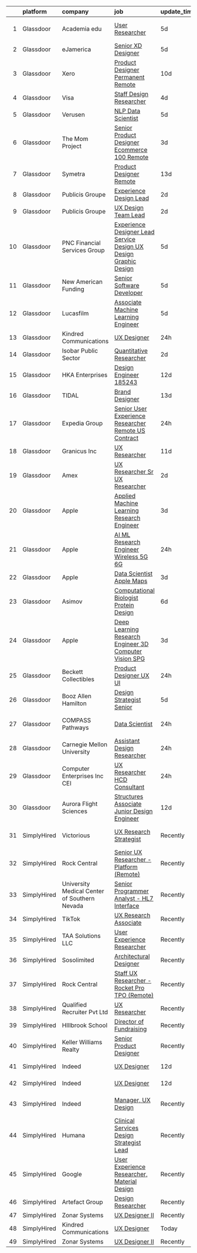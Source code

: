 

|    | platform    | company                                      | job                                                                                                                                                                                                                                                                                                                                                                                                                                                                                                                                                                                                                                                                                                                                                                                                                                                                                                                                                                                                                                                                                                                                                                                                                                                                                                                                                                                                                                                                                                                                                                                                                                                                                                                                                                                                                    | update_time   | location                  |
|---:|:------------|:---------------------------------------------|:-----------------------------------------------------------------------------------------------------------------------------------------------------------------------------------------------------------------------------------------------------------------------------------------------------------------------------------------------------------------------------------------------------------------------------------------------------------------------------------------------------------------------------------------------------------------------------------------------------------------------------------------------------------------------------------------------------------------------------------------------------------------------------------------------------------------------------------------------------------------------------------------------------------------------------------------------------------------------------------------------------------------------------------------------------------------------------------------------------------------------------------------------------------------------------------------------------------------------------------------------------------------------------------------------------------------------------------------------------------------------------------------------------------------------------------------------------------------------------------------------------------------------------------------------------------------------------------------------------------------------------------------------------------------------------------------------------------------------------------------------------------------------------------------------------------------------|:--------------|:--------------------------|
|  1 | Glassdoor   | Academia edu                                 | [User Researcher](https://www.glassdoor.com/partner/jobListing.htm?pos=121&ao=1136043&s=58&guid=000001813cf42e76b89bf422426e1261&src=GD_JOB_AD&t=SR&vt=w&cs=1_bb51a798&cb=1654585045011&jobListingId=1007910214555&jrtk=3-0-1g4uf8blfr0n3801-1g4uf8blspkgu800-2cfd38210a17fdc2-)                                                                                                                                                                                                                                                                                                                                                                                                                                                                                                                                                                                                                                                                                                                                                                                                                                                                                                                                                                                                                                                                                                                                                                                                                                                                                                                                                                                                                                                                                                                                       | 5d            | San Francisco, CA         |
|  2 | Glassdoor   | eJamerica                                    | [Senior XD Designer](https://www.glassdoor.com/partner/jobListing.htm?pos=126&ao=1136043&s=58&guid=000001813cf42e76b89bf422426e1261&src=GD_JOB_AD&t=SR&vt=w&ea=1&cs=1_b119d22e&cb=1654585045011&jobListingId=1007910259550&jrtk=3-0-1g4uf8blfr0n3801-1g4uf8blspkgu800-4de8757ff4c289de-)                                                                                                                                                                                                                                                                                                                                                                                                                                                                                                                                                                                                                                                                                                                                                                                                                                                                                                                                                                                                                                                                                                                                                                                                                                                                                                                                                                                                                                                                                                                               | 5d            | Remote                    |
|  3 | Glassdoor   | Xero                                         | [Product Designer   Permanent Remote](https://www.glassdoor.com/partner/jobListing.htm?pos=102&ao=1110586&s=58&guid=000001813cf42e76b89bf422426e1261&src=GD_JOB_AD&t=SR&vt=w&cs=1_f8246c3e&cb=1654585045008&jobListingId=1007898486047&cpc=BAEB662971763A76&jrtk=3-0-1g4uf8blfr0n3801-1g4uf8blspkgu800-f2f100f052777533--6NYlbfkN0COvs0giDBQSZxCgxtGlP9F2rqb7f8qKMvTQKRfo9Z2aBBfdNwhT-PCbca6Tg6UbeNWPOI8UpbUnCP0bRMoor8izCLFcPIohwnjXbM8R6zPXSmSXrDrJSKTfyGTndsF_jFwnqa3Swqi-kSvnrD7H-NEaOZ44T-NVfjfzab5GpcG1xbEPZQwt9F_69UQ6xmQOIAtCamxdLAnz7hyNqFxF3RuE66WFHF62yirHWC1v_nS5b8RkqtylpZhdf4pl-IpcdQ_u0NOcQLAfvc9MLQhbsqt-4VzGaySV0HHV5XmKq5kAq14PovGIvfr94fia4tpDhXQndmny1P_FAxWa8lNY9CovkXcrfXSyfwhIExPOHWDrG-wwnkWDmbHInn4HCu0FjIT9mVWcG_EJZK2tcois4AIy1YmjmJlneCo6Te3GrOvBDn2NYh6j8IvFCgXjGGzU2CNA8gE6IBgFbG1wknslwzpjk9kak_u9LIHPcNoSI76LZt7gtyCI2SCZz78mhQWCFpv6WIk8TT6o3iiMWwwPXmQ2BhDHtWY38zz1PNg0Pm1OfLiCFkNPak0sWZHcJtapzE%3D)                                                                                                                                                                                                                                                                                                                                                                                                                                                                                                                                                                                                                                                                                                                                                                                                                                                                                | 10d           | Remote                    |
|  4 | Glassdoor   | Visa                                         | [Staff Design Researcher](https://www.glassdoor.com/partner/jobListing.htm?pos=115&ao=1136043&s=58&guid=000001813cf42e76b89bf422426e1261&src=GD_JOB_AD&t=SR&vt=w&cs=1_c0c5bf5e&cb=1654585045010&jobListingId=1007914977157&jrtk=3-0-1g4uf8blfr0n3801-1g4uf8blspkgu800-6e5edac88f45572f-)                                                                                                                                                                                                                                                                                                                                                                                                                                                                                                                                                                                                                                                                                                                                                                                                                                                                                                                                                                                                                                                                                                                                                                                                                                                                                                                                                                                                                                                                                                                               | 4d            | Austin, TX                |
|  5 | Glassdoor   | Verusen                                      | [NLP Data Scientist](https://www.glassdoor.com/partner/jobListing.htm?pos=122&ao=1136043&s=58&guid=000001813cf42e76b89bf422426e1261&src=GD_JOB_AD&t=SR&vt=w&ea=1&cs=1_e179af40&cb=1654585045011&jobListingId=1007910446973&jrtk=3-0-1g4uf8blfr0n3801-1g4uf8blspkgu800-7779709653523b4e-)                                                                                                                                                                                                                                                                                                                                                                                                                                                                                                                                                                                                                                                                                                                                                                                                                                                                                                                                                                                                                                                                                                                                                                                                                                                                                                                                                                                                                                                                                                                               | 5d            | Atlanta, GA               |
|  6 | Glassdoor   | The Mom Project                              | [Senior Product Designer  Ecommerce  100  Remote ](https://www.glassdoor.com/partner/jobListing.htm?pos=103&ao=1110586&s=58&guid=000001813cf42e76b89bf422426e1261&src=GD_JOB_AD&t=SR&vt=w&cs=1_79e846fb&cb=1654585045008&jobListingId=1007916631797&cpc=5E31031E1AFF45A7&jrtk=3-0-1g4uf8blfr0n3801-1g4uf8blspkgu800-5dc217c156d2c160--6NYlbfkN0BDp_epf89aHDQhKpPegNJQ_ldQpEFZQsM9OcONMGxWx6pU56EKHF58QjVdAUvn2gUtaHUX3eLkJUiJQbi6OaBCyzUet3Z3d50_CjC2tXwtJcpx5M_a7xHbrE0_NT1JBo_I04700zYR1GArHt4e4I2AyoeFWxNoCyUlXVVhu8DkOuV_rtohP-yk92_W_H3hudSOPchlnYkMKxqdygD3QLf-AFCvRfAsHWSGo8cZacs-H4uDZsZvAe0qHH6XZ7092Jcg3WYjuw0kHs4hWKV22xeaV3N55ma2c5_-EGio-TKtO_8JznbpWYbbUfFNC1dc4VfdgKgh6o7BooSe9yHVSa-KRsVxuhqAbnAgixd9sOj9LoaLLihFhdJ2fw2FUGkLUZDQB4JYlSl7FO3uibkEaoRIzjjkzu9GV6gOfTL8KohhHQCkfyc3T68jCSQML4jXHk_KaSNR7cvuxXgmfMnUsDcR1Y9Tq3qDzUaI_K3q9JecM38_tsmmahr70GF5FC5TeWW4kJ96FWKLlf1IZw4ruCeiFM-u02Sr7kwWeSLvoHb8aTCbhkTjebi-1kQEYgYJ407-9ycrL5CBww%3D%3D)                                                                                                                                                                                                                                                                                                                                                                                                                                                                                                                                                                                                                                                                                                                                                                                                                                                     | 3d            | Remote                    |
|  7 | Glassdoor   | Symetra                                      | [Product Designer   Remote](https://www.glassdoor.com/partner/jobListing.htm?pos=110&ao=1110586&s=58&guid=000001813cf42e76b89bf422426e1261&src=GD_JOB_AD&t=SR&vt=w&cs=1_8c9e65e6&cb=1654585045010&jobListingId=1007890104304&cpc=334ABAF5D42DC775&jrtk=3-0-1g4uf8blfr0n3801-1g4uf8blspkgu800-f8a1560b546af90e--6NYlbfkN0DxLmO7NH_YTtLbOIMvJFqJGEF88__vqD2fZF7JxivJ0azNiCTgnfJhqK52DTe9kl2sy2Dlv6DaoUwtD1lcr_VUFi9zcdkx3Vgtf6Scv7oJRIAsORZZM_Q14PVCLqqJPo9ZaklYuJ7u3dTNUxyS30Tn3zR7Og7ssC3dylhHyexP2lj5Q29a2zKJCcQCyP5HcZrHNBJ4lmWIUPNHOyTy1BGt5L1X0IcBq6UdSV4DPfkTgoLd5qmRbeo8D6BfIHm1a3PxQO2C7vWhZMmWluhLO4z6LDNaQ4N9QJXmsaiU1z5MbZa-MTCCQrA7Qmxv_X-ImZbVLiR7b_7foNCtZeNkmAd12vg06TUJ02Rareb9bjU2CSQOv3z3TZwbVtkHLcmqTlaqaUbpCGSQBwhsbxP4S-PxoZBf7YSP_ZnP1egzEIsjjVf3TrYx1jdHwOcQEJXy3UoQiEKDO27jJ-T-B9LA0hgO8bVBVJ7jwg0eIazsvffcRRsZe-Vv22ANI7HebWyF6SA8cySIIkEzHWFebhR9foElyHip9PgXIWIKQ3mfV4dcAxzVJidOcxZZq86bUm2novE%3D)                                                                                                                                                                                                                                                                                                                                                                                                                                                                                                                                                                                                                                                                                                                                                                                                                                                                                          | 13d           | Bellevue, WA              |
|  8 | Glassdoor   | Publicis Groupe                              | [Experience Design Lead](https://www.glassdoor.com/partner/jobListing.htm?pos=104&ao=1110586&s=58&guid=000001813cf42e76b89bf422426e1261&src=GD_JOB_AD&t=SR&vt=w&cs=1_3287edc4&cb=1654585045008&jobListingId=1007918166230&cpc=E773D000C9BC26FA&jrtk=3-0-1g4uf8blfr0n3801-1g4uf8blspkgu800-c61814b7dde63797--6NYlbfkN0D_XFSRfOpY7hhzl86VUrgfgdzYRVdqdkK81Ka1OFk9uvbkATakQEdFxwf6MddDW2ZNPLLnGB6q_ghuIVuFUOvcRMzYTtGXWZFIWjivLTnjgSALxiAoG46Wyb8WKE9M7OpAuOoeT6iIcFKftSh_WneDOymbN93uR1tBlPCur7vApX7M3qxQ-1L4222foreXzALkmGjhzxwMG8Q98MetG0aN27lZF5GfYXAmF8rbgHZ404MftYEpx9FHrO3W-NVibWUKOUbd0QJe9Fyqfy0FdNCCMufeFDXcy6G_rHE4SsZgYHlTwtfcvqISNd5PGEsqTkxz93ilLZVqTft6MFsTifQge-j-79SJm4QwEKknnsGSW7LpN4WQ5eSTBl4QLJIeSGTT200YolKTp1blzvi3jr3ZGNRCp5HeRf9crW-O0DsGhoG_aez3fptvTdkvJ7Zzp5b8hjSI3ggOC5Je-z_pW3yCXuyqUF0Z7Z0xv0uZEwfVe78THrEoZInO3hrz9gIY2IIPRqzwpVaj-nsDmKVt8W-CIXvxqAafjVSk4saq67da7eRaVUj9QqbYLusu1necuOHo2XzaDpItF4RFyDn07ckcgxwWVgAeB0Vl5lJtEttG_IhDMWq0bzAr)                                                                                                                                                                                                                                                                                                                                                                                                                                                                                                                                                                                                                                                                                                                                                                                                                                           | 2d            | Washington, DC            |
|  9 | Glassdoor   | Publicis Groupe                              | [UX Design Team Lead](https://www.glassdoor.com/partner/jobListing.htm?pos=106&ao=1110586&s=58&guid=000001813cf42e76b89bf422426e1261&src=GD_JOB_AD&t=SR&vt=w&cs=1_01835d40&cb=1654585045008&jobListingId=1007918166296&cpc=4F748F1840550ABC&jrtk=3-0-1g4uf8blfr0n3801-1g4uf8blspkgu800-031150999315726c--6NYlbfkN0D_XFSRfOpY7hhzl86VUrgfgdzYRVdqdkK81Ka1OFk9uvbkATakQEdFxwf6MddDW2ZNPLLnGB6q_jwkH3XRGvdljKb4zDYPk4qfCCoMg-NF5uM8VkTpQYsADNhs_Z0sQZKQ3DriuBsACfhfaWrKvPa1uvcEBalFoHf7d2zM-Vq8PEBBwBWj94lK3hvi46kTxhtKOuGeIAfVyR4o3-gYPkS6mc6pjxAf4LSpiq_vzbBSX8gG05MVlT7Odldeoo4K7LWjBsFaXJEE2-Kxa1RtjD5H2dylpa_M7EmnkKeAqdv0i9mmfyOJ8jeTRgN-AHlAFNBG7IgY1K3gJ08rug063uASoeeafeWmZiYSNtCXVx4I9wL1IS8e-jUY7nBbZKBc7OTapm3qA3h99eWlnbKrll5uevn26bEg2BYO6HQCM1zrVQxAQUR82b9eNdAEUMqHvzouw45-ubWJ8e_pouqPlIdCjnOkwAkCD5nocTrg92JiYlKXG2wvnoFFf67g4CEIELCfsJhAE0UBDnqpFxWb8N1VZ45SY3AoyfYjYHRv0uviNFFziZvR8KHp-Oujx1iHPEx1Y7pIW7v8ig%3D%3D)                                                                                                                                                                                                                                                                                                                                                                                                                                                                                                                                                                                                                                                                                                                                                                                                                                                                                  | 2d            | Atlanta, GA               |
| 10 | Glassdoor   | PNC Financial Services Group                 | [Experience Designer Lead  Service Design  UX Design  Graphic Design ](https://www.glassdoor.com/partner/jobListing.htm?pos=108&ao=1110586&s=58&guid=000001813cf42e76b89bf422426e1261&src=GD_JOB_AD&t=SR&vt=w&cs=1_c3a0b5aa&cb=1654585045009&jobListingId=1007909811222&cpc=0FE1F5EA2BC84A01&jrtk=3-0-1g4uf8blfr0n3801-1g4uf8blspkgu800-f660ea2f247f7b44--6NYlbfkN0AMofH_6zXbiqn6xehDj89HQNfpf30LHk40Y3Yl5cZTpm-EXukPQNetNbgZyPcaSjlzxCjcqXpKjNzFi0IcXlGD241zTaxqoQYUoaBXR3HfkTEeYfcMe6mgGVv8b7Z7Z-e-b1tUQysCOVcpEj16Nz-3xJv0FT6HCsL90pBUWEmhNaxqdti5aetllCGIiHuy9clK8FWuz6jAVlqqNJtAcaKwnzRWcKUPxZtOgVRhpjpnGd_eMnfxBCld6xlNsWeQ3aBIcYg0IlbI3JzMuSuC2E23zh1CyD-yHYGXMKm_vEbuNiH7faPNq_TrnrFHdQoy5MyTbNUPLv9YS7IC7K90GCVNvxzXLpeOpqBl6pJi6AiGLCMsGHCnIixb7uF1qsnDrSG7CrPrxA0wmtDZJ48Q0tx_-EgajdkSmeXnz6Sx-0evFIYDhWBXiKoZtuhmr66PsAj9QRH-YFRfs12aMGbfqw8RtLeWuVkEJ1JZTF4SAUDgvO1ZM6FrSkunudEG-p__3lnKPPQaSRNHYoMeKFCh4eyR9zvhp54PvT9L-YV8p7A3BCTXto6l79eaiNmaMKMFh0sC8bK46TJHgM0yEwyz-Le92wEPbQO6ihcSCMRgTypqDX7fDPgK_MiifWoLUv4AHm4x6AFQDU15f7OIkGEkLQOiq5oQeKORzFI5KN8qaR3EWvqAC4QQ0k8dm9O5ln1hnYZT838sD0iQ2v67GWGHDMLkhW4bdCEkrnIaLFrQGCYuUobOSdQSoNZhrC7_6qiAJmDR8RVDfhH1SNhCz-30S0fuLDhPplxAaLKD2mIHxfwZqTAZScFZcj9emFdUJ3OnGdH91-7Dza7H9hWL13AugLr6qUqt0G7h4u5MQvjslOaVd93kBi1JSPV62lK01sAYT3xZwdRyaEDM-dUMAcv0nTwFxZPc7kmaBuBuzvUgxdnbKIsjE0rX76jds5l2s2Ewwxb84SeV3tKpn9Joowxsm-S0NTeBj5UNx_LPyU7KH8SI-2t97t27VjVnJyibe1AL4885Kj-LXIYTCX1thfWI-DYOEsoKAa4SORWJy7wE7zIoNxIECeRSCigYPnNzsOnJ3shX2Rb8hGz6s8MLPHCPBFKwG8TuIajUZKY5e24uzjyGyIt8HFRjjqsB6OKm-QZkbY5SbK2ETRkH9kh-ZH_Z1AqoHfmlGKtYxTbJrN0L5JywVhQblmxcInDSozSnL47a8oChqersQ5HGgReTuqT0f1Lmvx9WNIBl4BGeFA-FjmaIk5D_5hJ7eQTG11wPKJqTYQBCLwvzvWo9f5BaPkXcr7dWeaHU01T3TGMpM3YapvHUNwHveEIyAwVb10iKft49ikFyNYW4EEVjiCW22KhGhs0zv7eOuYkzTsZuK54dlg8CFg%3D%3D) | 5d            | Pittsburgh, PA            |
| 11 | Glassdoor   | New American Funding                         | [Senior Software Developer](https://www.glassdoor.com/partner/jobListing.htm?pos=112&ao=1110586&s=58&guid=000001813cf42e76b89bf422426e1261&src=GD_JOB_AD&t=SR&vt=w&ea=1&cs=1_2755b4c0&cb=1654585045010&jobListingId=1007909637091&cpc=3BA4CE39D5B5DEF5&jrtk=3-0-1g4uf8blfr0n3801-1g4uf8blspkgu800-775fd158c693dcbd--6NYlbfkN0C2BFb7Ub2YUp4strrym9V3pWtjyRKtgHKt_kMzkewmGGJEved23y_kY-GSZp2akmNNok_IH0ySIPzWMtCojEcChXbyJ6mmaHw_wBViQeqAX5qWCw5xXY2waOGq4isTp09zYK_NZQjUu5ToJdIyB5FF7li87yKqT_oqRm0Y9g0M-RcrvV57kA-14uiYZq-upsddjsKgJvkwdsRJHjWjSqqDlRmx4VX9iBY5DZpKCSydpbrvPEYdYC3NOaxDy4t5j27tLfD9tSpyS7qHYGXhPHQbHiPWvZjfpP1KdG9Jb_lOgABc0mzCv9J06qQ5jXQy3VC_pdM09LxzHQ-rTtDAw36oetXg-zOZ89_-5RQJEXIbR6bBeHhutjgIBsbluK1BW_bKKMscc4mHtex_8f5C8s61qiVzPQFoqqoDsPtSY5nkXxl8S1NmYYmWG1JHmAYYQBh3v5juEQVW7VvTZMuQFzp8CRpENvbTzBtuPu8VkUmCmaii0zD7tJxVlTtRLtGAvFU%3D)                                                                                                                                                                                                                                                                                                                                                                                                                                                                                                                                                                                                                                                                                                                                                                                                                                                                                                                                                     | 5d            | Remote                    |
| 12 | Glassdoor   | Lucasfilm                                    | [Associate Machine Learning Engineer](https://www.glassdoor.com/partner/jobListing.htm?pos=123&ao=1136043&s=58&guid=000001813cf42e76b89bf422426e1261&src=GD_JOB_AD&t=SR&vt=w&cs=1_bec16ae6&cb=1654585045011&jobListingId=1007909774184&jrtk=3-0-1g4uf8blfr0n3801-1g4uf8blspkgu800-365b1ae98bce8469-)                                                                                                                                                                                                                                                                                                                                                                                                                                                                                                                                                                                                                                                                                                                                                                                                                                                                                                                                                                                                                                                                                                                                                                                                                                                                                                                                                                                                                                                                                                                   | 5d            | San Francisco, CA         |
| 13 | Glassdoor   | Kindred Communications                       | [UX Designer](https://www.glassdoor.com/partner/jobListing.htm?pos=116&ao=1136043&s=58&guid=000001813cf42e76b89bf422426e1261&src=GD_JOB_AD&t=SR&vt=w&ea=1&cs=1_be893646&cb=1654585045010&jobListingId=1007921846710&jrtk=3-0-1g4uf8blfr0n3801-1g4uf8blspkgu800-f343ba97e14ae0b7-)                                                                                                                                                                                                                                                                                                                                                                                                                                                                                                                                                                                                                                                                                                                                                                                                                                                                                                                                                                                                                                                                                                                                                                                                                                                                                                                                                                                                                                                                                                                                      | 24h           | Remote                    |
| 14 | Glassdoor   | Isobar Public Sector                         | [Quantitative Researcher](https://www.glassdoor.com/partner/jobListing.htm?pos=118&ao=1136043&s=58&guid=000001813cf42e76b89bf422426e1261&src=GD_JOB_AD&t=SR&vt=w&ea=1&cs=1_54eabbb1&cb=1654585045011&jobListingId=1007918182952&jrtk=3-0-1g4uf8blfr0n3801-1g4uf8blspkgu800-dbd4644057da6266-)                                                                                                                                                                                                                                                                                                                                                                                                                                                                                                                                                                                                                                                                                                                                                                                                                                                                                                                                                                                                                                                                                                                                                                                                                                                                                                                                                                                                                                                                                                                          | 2d            | Alexandria, VA            |
| 15 | Glassdoor   | HKA Enterprises                              | [Design Engineer 185243](https://www.glassdoor.com/partner/jobListing.htm?pos=101&ao=1110586&s=58&guid=000001813cf42e76b89bf422426e1261&src=GD_JOB_AD&t=SR&vt=w&ea=1&cs=1_757912ca&cb=1654585045008&jobListingId=1007892467930&cpc=39A4E8CE329AB187&jrtk=3-0-1g4uf8blfr0n3801-1g4uf8blspkgu800-fe97b052e17de859--6NYlbfkN0D2Zbx9XuZiwQ79GU-6D-_G_OF5jUrh-BR5XA-QHW_xVFUt0QWVNGr_bA4MiO56m0Mzqr1cb3QAfitC3gh3pb00V-oR0yY35E0N180RjrFVizEgrAA2HwlSVy1Bpo-bJ2nBWYMzGJ4-gWRxXRvNY7CWJOngnYx-4hHwSKDfB8ayHJe8IzYg9mKoOxaHJxuvU4S62wmqX9imrGIXZ75S9ddKFXalRozmcFmGUYY_9dPrqvhjFS4vVWrIq33QFvxc82ci-44yySWPVislurEqfKT6uoWLibMpxWegajiNDckXFJ5ZA2YeU3c-myRP7zYfDmsTq1Qq-yIuzL54-8seEDtZke75DcuY7Pz9V2a4qHZz6Y7ZKDET6rMBjRK1cYQlNIrLBWZ0_HeCAc5f7yr5QRDYJnHlYTJnh8OgilIwEYq5dmEu9loVg65anDOMizoZKOUr6GIBMG_Xd55K1ctAs0bgH8d1OGt1ku_9Mjz-LxnxOfQ3UbnNCMvT_CWhFyAp_KD82PtHBU3qtQ%3D%3D)                                                                                                                                                                                                                                                                                                                                                                                                                                                                                                                                                                                                                                                                                                                                                                                                                                                                                                                                          | 12d           | Windsor Locks, CT         |
| 16 | Glassdoor   | TIDAL                                        | [Brand Designer](https://www.glassdoor.com/partner/jobListing.htm?pos=127&ao=1136043&s=58&guid=000001813cf42e76b89bf422426e1261&src=GD_JOB_AD&t=SR&vt=w&cs=1_ecaf555d&cb=1654585045011&jobListingId=1007891097548&jrtk=3-0-1g4uf8blfr0n3801-1g4uf8blspkgu800-d0b78174f30ae43e-)                                                                                                                                                                                                                                                                                                                                                                                                                                                                                                                                                                                                                                                                                                                                                                                                                                                                                                                                                                                                                                                                                                                                                                                                                                                                                                                                                                                                                                                                                                                                        | 13d           | New York, NY              |
| 17 | Glassdoor   | Expedia Group                                | [Senior User Experience Researcher   Remote  US   Contract ](https://www.glassdoor.com/partner/jobListing.htm?pos=130&ao=1136043&s=58&guid=000001813cf42e76b89bf422426e1261&src=GD_JOB_AD&t=SR&vt=w&ea=1&cs=1_72cb2f44&cb=1654585045013&jobListingId=1007921506891&jrtk=3-0-1g4uf8blfr0n3801-1g4uf8blspkgu800-0afa602929549c66-)                                                                                                                                                                                                                                                                                                                                                                                                                                                                                                                                                                                                                                                                                                                                                                                                                                                                                                                                                                                                                                                                                                                                                                                                                                                                                                                                                                                                                                                                                       | 24h           | Seattle, WA               |
| 18 | Glassdoor   | Granicus Inc                                 | [UX Researcher](https://www.glassdoor.com/partner/jobListing.htm?pos=124&ao=1136043&s=58&guid=000001813cf42e76b89bf422426e1261&src=GD_JOB_AD&t=SR&vt=w&cs=1_30874fcc&cb=1654585045011&jobListingId=1007895684362&jrtk=3-0-1g4uf8blfr0n3801-1g4uf8blspkgu800-73036ea470c15b20-)                                                                                                                                                                                                                                                                                                                                                                                                                                                                                                                                                                                                                                                                                                                                                                                                                                                                                                                                                                                                                                                                                                                                                                                                                                                                                                                                                                                                                                                                                                                                         | 11d           | Remote                    |
| 19 | Glassdoor   | Amex                                         | [UX Researcher Sr  UX Researcher](https://www.glassdoor.com/partner/jobListing.htm?pos=128&ao=1136043&s=58&guid=000001813cf42e76b89bf422426e1261&src=GD_JOB_AD&t=SR&vt=w&cs=1_6d5923e2&cb=1654585045011&jobListingId=1007917582523&jrtk=3-0-1g4uf8blfr0n3801-1g4uf8blspkgu800-611c4c50716ab3bf-)                                                                                                                                                                                                                                                                                                                                                                                                                                                                                                                                                                                                                                                                                                                                                                                                                                                                                                                                                                                                                                                                                                                                                                                                                                                                                                                                                                                                                                                                                                                       | 2d            | New York, NY              |
| 20 | Glassdoor   | Apple                                        | [Applied Machine Learning Research Engineer](https://www.glassdoor.com/partner/jobListing.htm?pos=107&ao=1110586&s=58&guid=000001813cf42e76b89bf422426e1261&src=GD_JOB_AD&t=SR&vt=w&cs=1_b46f3064&cb=1654585045008&jobListingId=1007917013294&cpc=451933188B21919D&jrtk=3-0-1g4uf8blfr0n3801-1g4uf8blspkgu800-6eaff0caedf3d3aa--6NYlbfkN0BvKrLyj5gPmtZO9T8euul8TCxuuKNOtzRJOomxnwSEodTz2Bc-sPZl8WPllYOnI2gKGmARVlNo3tiEnssU5vPmJwXHwSAlt66eqnbfo4GgjKIZvtjLDE6pzjk41SR5pJmmiirnTxx-iS-V8aOG3p7PcTtWPep2nTSiz8EcYiUKaoZACyLjLLy-APl53mGalP4Lrbb9vFES4r0JRr49ocQNQ8i1AwoFBl_zMQ7AcxLmxpJzowQYb2tKY2sgwL71iLAJSPgfbIwFHeT-13v9HlfgPFraliJB9acqIYWp3VHzb9bKVTtl9ppZqkTa3HioMAQwTCpNLU-KGgigczm3QpwZc0LLrJ4IKQsefEcrIyl43lXW13zY-I9fxWEwVyYsZxgwc9OegtZ38SjEOF1-igc2fjQVbpMw93QpH8B4eJ3nMH38tmeQzLd5TL_x15-talhMFXGqCjs5kmSYj6sBWze8RO4c8Qv-bKhCR-yhQB6QxQE_QXxkqRlG5ERASCboDO_f1Gpr2THQWB8k5Q1VJdb70HOYPEtbQ6RQXmb91KiiAH1oE1fY-0d37rw-tHyMLeEQkW5eA11mOxAF_JL-fAcRMp3hlJEkTY0lIH62RTDnikRXw_Uc1_A3NbbJ5-BX3iIj_mYQCk7xpkFoj9gDYivydYccvt8lxnKAINlqGyNHeyTy_r9yMx-cjCCmmJHLsNqpM-FrpwQjFmepLNVb_zlhcRvN9mSjnlC0YNEjMxoTq5NuXXetrE_5FzqOd7lxqz1ylZLHvrLo6EocrYk1599iIirG31d7g-s5kRAb2nhiBrrWgmdrSE-ey0M-pkbqMyibJM8ZQ1Zh0Iyq2NfEy-nbcOM_RN3ahBZLCFfXgEBilyQW7chldItUrGkV0NKFzOnmq765qsieVzy81iHvWveXPswrdKJFWrXFUGNlaw5sMjnyUKLVrLxVcex1YuiNOu3e-ocjvqMe-hfWQfcWb1BDmETJCUGopvicePq2dK64eg%3D%3D)                                                                                                                                                                                                                                                                                                                                                                                                                           | 3d            | San Diego, CA             |
| 21 | Glassdoor   | Apple                                        | [AI ML Research Engineer   Wireless 5G 6G](https://www.glassdoor.com/partner/jobListing.htm?pos=109&ao=1110586&s=58&guid=000001813cf42e76b89bf422426e1261&src=GD_JOB_AD&t=SR&vt=w&cs=1_79209990&cb=1654585045009&jobListingId=1007920183809&cpc=F4EED0218A761C36&jrtk=3-0-1g4uf8blfr0n3801-1g4uf8blspkgu800-07c0c54445876a59--6NYlbfkN0BvKrLyj5gPmtZO9T8euul8TCxuuKNOtzRJOomxnwSEodTz2Bc-sPZl8WPllYOnI2g6TSRZbu1cxvvDgvRWU5lzV_qmr6rN0tZkhbTBmvMelqqThyWTZXQyZoZCa41w9WFWhDlV_hErimiX0fyll1NxyI1Db_ysz1Qymy0r8vBiYQpFVy8DPEre5ywqzXNM6aci4824PFUsJHI_-NJHzfYi9P5NU4JImvMWgZdFj3afpCZ480a_zv-QxOPDTiqiRaFelckBiwUg4uiLqX9vRpZODskBWiRj3YbatLEJTf4QYFRGBB-wpXLGTXethAH_H4GBrqVlkFIHgfWQOqYqjeVMjcJ8Kuy4Y0D9XtwXu9wkZ2eDo6ZkqNF-AF_aZAiDU-KUsj6U_QJ0l-jQUQw5e9tv7NjINf6mNTCNHSOicFWLr_msmwZB6z1mt4gMKEmwhUaRK5_O-cuJwBTestBz5_0JypmdD7xviYIj8pqgmM2fIxh-dJz2w1U7sNvDOcJJ9VOMf7MZBXrmZkgfGhwj4vLBQn37KVRbgpVmEZS79Od4Yrf_6fc0DFXbAL5CDKLQOXtCknkqPI-xiltP1urqKgt8ToeTkYu7k5zau_qdVq0YG_WBMWlZBpmdASwLy9AzRjI3x1mMyBPTe-QQ-4-e8ffhV5wkjoKEmfW8eJ99whdWx8Nx713qkUmlPe-P-GsDT2x6Pp-eL0PvMPmxWMo8pr5bUvPc_xkoOCBeuNR97Q_KRqjIpDw1RJ1n6wgbXEQTrofA7QVdAjU8NNHHXGZ3AX08iu-iTL9kkXICRbHl29o6Ouirt_xKXKEfyO8yvjZHGLDWzHfl-Ze5Cyqg20bczHBgNZwnAxkike3fCklsLJbWJNiF3VZ5Elq3-qnoGMufCvPWrdNbN6u6egPTkCQCQwSn6Za4UkHwvDanLwh6sfxt60RWU16_Npja4rh4lOOo17gD9cxs3qmsLvnEaDrQf-ornbJvCTdgYWY%3D)                                                                                                                                                                                                                                                                                                                                                                                                                                           | 24h           | San Diego, CA             |
| 22 | Glassdoor   | Apple                                        | [Data Scientist   Apple Maps](https://www.glassdoor.com/partner/jobListing.htm?pos=111&ao=1110586&s=58&guid=000001813cf42e76b89bf422426e1261&src=GD_JOB_AD&t=SR&vt=w&cs=1_a77df8d6&cb=1654585045010&jobListingId=1007917015490&cpc=8795CF9063CD573D&jrtk=3-0-1g4uf8blfr0n3801-1g4uf8blspkgu800-6dd508ed8100afa2--6NYlbfkN0BvKrLyj5gPmtZO9T8euul8TCxuuKNOtzRJOomxnwSEodTz2Bc-sPZl1dBMH13w-jPgyhYajQM8u8nMAu6uHF2cxOTiTtLfBqtbLU6jnk8kS1gkiSTouyiRiSq1QNrW37WTzyoC1GvFHjvY9hhMomYmxkoYxoUu3aoGHgjz3fCroJGk__GGZYMoL9VbBmCX4vyeauKmZl-ki59N5yZctoaCh2MM2B-CbIfTOBFFwlb6JZEb_96K6_iEA99nXQe7TfPmjh4v3hFfIMAZQOWemVXUa52OXpTciEXq1FzMfSKQqirGxzMroRw6zFkvXfHKLcCFjqhwcFN2Da6nYjJ7c7X8-37J_FneKglCBiTc-SG8cln17JlreVxLe0hFGbCNAb26AVFRS123_xxPHdYUujOXkLblDnphISFqFVy8QEZGZnrrIpcU-VVzdlvJdrzUWpwkSGiHKJnZKPkafj7WOHsmPx3Bq5cqJeFzld4lBGHG5JFX-9RNEj24WYBMvjJMKWUV7icmoDVzl-EJ0yE6Sr7mcKAoIwHjoREKmharFEHqhl7PVj1HOcoLoxfN5a93rAayTnxdJFSe0J2x4nuPg90rNNKuQWuXzJ-UltcvT9R2ERVoUUz4BgUG_VdIrmRJSWo9SoosaE6Il5A1xDjxbgg_oK5CigE9np8cn8JFyyI6cWpoxsIra4jbRSrwFzGmBrTzqm3Pmuf6Xz9vEYaUwkVvqT6R4Upqu42DDVwqphbymyhh_NbluzlIRqYedtBjSqkh_aOV_E6FIb056ARiPquWAa9Le-KW8bGAPwt2FHDdQK2Lw6RcHslJcUHsIJydr9Gb-NGEJuFNRCYzpRwwrV6BJVGIVxMv5pFOsXCu8r85vlPsLPBg1OagMkQmNtOilFRtAWi5WPGU2EAY_rbOSxm5cQPRYWfFLEvy5Tv9TogLWUClcoHbZpcMfS0rQbRxWOWe60k6HecQ3g%3D%3D)                                                                                                                                                                                                                                                                                                                                                                                                                                                                          | 3d            | Seattle, WA               |
| 23 | Glassdoor   | Asimov                                       | [Computational Biologist  Protein Design](https://www.glassdoor.com/partner/jobListing.htm?pos=125&ao=1136043&s=58&guid=000001813cf42e76b89bf422426e1261&src=GD_JOB_AD&t=SR&vt=w&cs=1_d5e7c97a&cb=1654585045011&jobListingId=1007907083351&jrtk=3-0-1g4uf8blfr0n3801-1g4uf8blspkgu800-753eb8c90a475cce-)                                                                                                                                                                                                                                                                                                                                                                                                                                                                                                                                                                                                                                                                                                                                                                                                                                                                                                                                                                                                                                                                                                                                                                                                                                                                                                                                                                                                                                                                                                               | 6d            | Boston, MA                |
| 24 | Glassdoor   | Apple                                        | [Deep Learning Research Engineer  3D Computer Vision   SPG](https://www.glassdoor.com/partner/jobListing.htm?pos=119&ao=1136043&s=58&guid=000001813cf42e76b89bf422426e1261&src=GD_JOB_AD&t=SR&vt=w&cs=1_cc6beba4&cb=1654585045011&jobListingId=1007917362989&jrtk=3-0-1g4uf8blfr0n3801-1g4uf8blspkgu800-f12b3efc4f0f8a25-)                                                                                                                                                                                                                                                                                                                                                                                                                                                                                                                                                                                                                                                                                                                                                                                                                                                                                                                                                                                                                                                                                                                                                                                                                                                                                                                                                                                                                                                                                             | 3d            | Cupertino, CA             |
| 25 | Glassdoor   | Beckett Collectibles                         | [Product Designer  UX UI ](https://www.glassdoor.com/partner/jobListing.htm?pos=129&ao=1136043&s=58&guid=000001813cf42e76b89bf422426e1261&src=GD_JOB_AD&t=SR&vt=w&ea=1&cs=1_2a43bc04&cb=1654585045011&jobListingId=1007920548321&jrtk=3-0-1g4uf8blfr0n3801-1g4uf8blspkgu800-7ce6155e380e491a-)                                                                                                                                                                                                                                                                                                                                                                                                                                                                                                                                                                                                                                                                                                                                                                                                                                                                                                                                                                                                                                                                                                                                                                                                                                                                                                                                                                                                                                                                                                                         | 24h           | Remote                    |
| 26 | Glassdoor   | Booz Allen Hamilton                          | [Design Strategist  Senior](https://www.glassdoor.com/partner/jobListing.htm?pos=113&ao=1136043&s=58&guid=000001813cf42e76b89bf422426e1261&src=GD_JOB_AD&t=SR&vt=w&cs=1_b87d90b7&cb=1654585045010&jobListingId=1007911198995&jrtk=3-0-1g4uf8blfr0n3801-1g4uf8blspkgu800-3030e86089e9f1e1-)                                                                                                                                                                                                                                                                                                                                                                                                                                                                                                                                                                                                                                                                                                                                                                                                                                                                                                                                                                                                                                                                                                                                                                                                                                                                                                                                                                                                                                                                                                                             | 5d            | McLean, VA                |
| 27 | Glassdoor   | COMPASS Pathways                             | [Data Scientist](https://www.glassdoor.com/partner/jobListing.htm?pos=117&ao=1136043&s=58&guid=000001813cf42e76b89bf422426e1261&src=GD_JOB_AD&t=SR&vt=w&ea=1&cs=1_4928a7d1&cb=1654585045010&jobListingId=1007922205627&jrtk=3-0-1g4uf8blfr0n3801-1g4uf8blspkgu800-91d78fbb518d29f9-)                                                                                                                                                                                                                                                                                                                                                                                                                                                                                                                                                                                                                                                                                                                                                                                                                                                                                                                                                                                                                                                                                                                                                                                                                                                                                                                                                                                                                                                                                                                                   | 24h           | San Francisco, CA         |
| 28 | Glassdoor   | Carnegie Mellon University                   | [Assistant Design Researcher](https://www.glassdoor.com/partner/jobListing.htm?pos=114&ao=1136043&s=58&guid=000001813cf42e76b89bf422426e1261&src=GD_JOB_AD&t=SR&vt=w&cs=1_3d623aea&cb=1654585045010&jobListingId=1007920946509&jrtk=3-0-1g4uf8blfr0n3801-1g4uf8blspkgu800-e0ed7c613ee391a9-)                                                                                                                                                                                                                                                                                                                                                                                                                                                                                                                                                                                                                                                                                                                                                                                                                                                                                                                                                                                                                                                                                                                                                                                                                                                                                                                                                                                                                                                                                                                           | 24h           | Pittsburgh, PA            |
| 29 | Glassdoor   | Computer Enterprises  Inc   CEI              | [UX Researcher HCD Consultant](https://www.glassdoor.com/partner/jobListing.htm?pos=105&ao=1110586&s=58&guid=000001813cf42e76b89bf422426e1261&src=GD_JOB_AD&t=SR&vt=w&ea=1&cs=1_5a1428a4&cb=1654585045008&jobListingId=1007920926725&cpc=7F6F94E2229B3AB5&jrtk=3-0-1g4uf8blfr0n3801-1g4uf8blspkgu800-4c9f2fc5cfa6434a--6NYlbfkN0AVVnl_N3xmP3MApcGA3sr6MLnz8P423WWILI1WvbjE8Ry71v-lom9NKs8rBQiPPScQq2Jd159S6tgXSHtiWz03a2cKPIldu_s6wKc25YgOs7p4qervFx_mNRZlvbTb4PUOQyjzFtDQfV6ld4ry7RSOWqgUMPkjMEq1w7t0ke-vfywQBjumoHOseBCQ58pLZ2R35B0GtSU_NZ_klTEblVEGU19xKP6VkhSHmKg_EXkn0GFFOgrSJJBf0169J88Rfv8v5nq1HYVOghhR8ggsfoh751sKJHeCl2GSeatWVdJMMccVRk0Q-W0Fm7HRRKBEIMPHsM8l8Mdw1wjUYEWoz1U4HgmqVk_IIJtuFMj0_vJ94ztMDulvkduTMpwQyM7x6BKZ658TZ1UiSE8_EvutHJ_byRTeIwX3Z3Zi6SYjkA4PmGXJE5bTzd2c-IgOyDqt15PKEaNRFnEIaBmkl8bEVk06V3miHmPqBNb7mozFuNh2XbRB3T6R4GfcmHlE3JSvnDuZ5MheMI8GJQ%3D%3D)                                                                                                                                                                                                                                                                                                                                                                                                                                                                                                                                                                                                                                                                                                                                                                                                                                                                                                                                    | 24h           | Remote                    |
| 30 | Glassdoor   | Aurora Flight Sciences                       | [Structures Associate  Junior  Design Engineer](https://www.glassdoor.com/partner/jobListing.htm?pos=120&ao=1136043&s=58&guid=000001813cf42e76b89bf422426e1261&src=GD_JOB_AD&t=SR&vt=w&cs=1_78863edc&cb=1654585045011&jobListingId=1007892617975&jrtk=3-0-1g4uf8blfr0n3801-1g4uf8blspkgu800-ea6056ace61b396f-)                                                                                                                                                                                                                                                                                                                                                                                                                                                                                                                                                                                                                                                                                                                                                                                                                                                                                                                                                                                                                                                                                                                                                                                                                                                                                                                                                                                                                                                                                                         | 12d           | Lucerne, CA               |
| 31 | SimplyHired | Victorious                                   | [UX Research Strategist](https://www.simplyhired.com/job/wM1mSVIuxP0arBEEKEw8upAoF8Xe5Acczq07ovKTO2SmSKpOzI99eA?q=generative+design)                                                                                                                                                                                                                                                                                                                                                                                                                                                                                                                                                                                                                                                                                                                                                                                                                                                                                                                                                                                                                                                                                                                                                                                                                                                                                                                                                                                                                                                                                                                                                                                                                                                                                   | Recently      | San Francisco, CA         |
| 32 | SimplyHired | Rock Central                                 | [Senior UX Researcher - Platform (Remote)](https://www.simplyhired.com/job/bNiEYeGwCdyuQSZIywlPcPKvWGr9OhwNPpIgnNxtAAaSP_BfbJmIxw?q=generative+design)                                                                                                                                                                                                                                                                                                                                                                                                                                                                                                                                                                                                                                                                                                                                                                                                                                                                                                                                                                                                                                                                                                                                                                                                                                                                                                                                                                                                                                                                                                                                                                                                                                                                 | Recently      | Phoenix, AZ               |
| 33 | SimplyHired | University Medical Center of Southern Nevada | [Senior Programmer Analyst - HL7 Interface](https://www.simplyhired.com/job/M_ovQGtbV9PrAINJP9DhbCjCIqhBclTiONFFUMpBzc_ek0m7u1saLg?q=generative+design)                                                                                                                                                                                                                                                                                                                                                                                                                                                                                                                                                                                                                                                                                                                                                                                                                                                                                                                                                                                                                                                                                                                                                                                                                                                                                                                                                                                                                                                                                                                                                                                                                                                                | Recently      | Nashville, TN             |
| 34 | SimplyHired | TikTok                                       | [UX Research Associate](https://www.simplyhired.com/job/AmU_zWVICJNkumnjYK_swoZuHnXXvjvl0FHh2LWAFySg0y_GTO5rng?q=generative+design)                                                                                                                                                                                                                                                                                                                                                                                                                                                                                                                                                                                                                                                                                                                                                                                                                                                                                                                                                                                                                                                                                                                                                                                                                                                                                                                                                                                                                                                                                                                                                                                                                                                                                    | Recently      | Los Angeles, CA           |
| 35 | SimplyHired | TAA Solutions LLC                            | [User Experience Researcher](https://www.simplyhired.com/job/wjoRPGlrDeWkwlRaEqq_Gym5MqB4Ek7dmQOcEA4GA9mm5VlldUhxnQ?q=generative+design)                                                                                                                                                                                                                                                                                                                                                                                                                                                                                                                                                                                                                                                                                                                                                                                                                                                                                                                                                                                                                                                                                                                                                                                                                                                                                                                                                                                                                                                                                                                                                                                                                                                                               | Recently      | Remote                    |
| 36 | SimplyHired | Sosolimited                                  | [Architectural Designer](https://www.simplyhired.com/job/1wnZZjS_T2B-Khb33FLg8m5W26VpFJO-O7M0joPbDLzOi2-l3WqCTg?q=generative+design)                                                                                                                                                                                                                                                                                                                                                                                                                                                                                                                                                                                                                                                                                                                                                                                                                                                                                                                                                                                                                                                                                                                                                                                                                                                                                                                                                                                                                                                                                                                                                                                                                                                                                   | Recently      | Boston, MA                |
| 37 | SimplyHired | Rock Central                                 | [Staff UX Researcher - Rocket Pro TPO (Remote)](https://www.simplyhired.com/job/nDUtDb29njJ5xh76A8Kw5SratkT7-VTCb7SihdPVm5HTqKstwFOSSA?q=generative+design)                                                                                                                                                                                                                                                                                                                                                                                                                                                                                                                                                                                                                                                                                                                                                                                                                                                                                                                                                                                                                                                                                                                                                                                                                                                                                                                                                                                                                                                                                                                                                                                                                                                            | Recently      | Detroit, MI               |
| 38 | SimplyHired | Qualified Recruiter Pvt Ltd                  | [UX Researcher](https://www.simplyhired.com/job/gQy3HBKte0Ajjybh6-6Z_YIyx1iaGlXpqCNynOhBtq5MRu4ZC07ktQ?q=generative+design)                                                                                                                                                                                                                                                                                                                                                                                                                                                                                                                                                                                                                                                                                                                                                                                                                                                                                                                                                                                                                                                                                                                                                                                                                                                                                                                                                                                                                                                                                                                                                                                                                                                                                            | Recently      | Chicago, IL               |
| 39 | SimplyHired | HIllbrook School                             | [Director of Fundraising](https://www.simplyhired.com/job/ENKUisqEPyXa1cUA81a4-YhdtzebfyE0gA8nVSY6VQ4HA2qzcaOKGg?q=generative+design)                                                                                                                                                                                                                                                                                                                                                                                                                                                                                                                                                                                                                                                                                                                                                                                                                                                                                                                                                                                                                                                                                                                                                                                                                                                                                                                                                                                                                                                                                                                                                                                                                                                                                  | Recently      | Los Gatos, CA             |
| 40 | SimplyHired | Keller Williams Realty                       | [Senior Product Designer](https://www.simplyhired.com/job/j0nyWMRNxtcQstMHVo3bfqDjeJws-b_GqlnSDyYB7lIYlZcptTnnBQ?q=generative+design)                                                                                                                                                                                                                                                                                                                                                                                                                                                                                                                                                                                                                                                                                                                                                                                                                                                                                                                                                                                                                                                                                                                                                                                                                                                                                                                                                                                                                                                                                                                                                                                                                                                                                  | Recently      | Remote                    |
| 41 | SimplyHired | Indeed                                       | [UX Designer](https://www.simplyhired.com/job/7GiZIE7D3Vdy_WwQaWJKRxT3iPyT6Rqzli4Zo5eTP3IEz4tsOt1bKA?q=generative+design)                                                                                                                                                                                                                                                                                                                                                                                                                                                                                                                                                                                                                                                                                                                                                                                                                                                                                                                                                                                                                                                                                                                                                                                                                                                                                                                                                                                                                                                                                                                                                                                                                                                                                              | 12d           | United States             |
| 42 | SimplyHired | Indeed                                       | [UX Designer](https://www.simplyhired.com/job/7GiZIE7D3Vdy_WwQaWJKRxT3iPyT6Rqzli4Zo5eTP3IEz4tsOt1bKA?q=generative+design)                                                                                                                                                                                                                                                                                                                                                                                                                                                                                                                                                                                                                                                                                                                                                                                                                                                                                                                                                                                                                                                                                                                                                                                                                                                                                                                                                                                                                                                                                                                                                                                                                                                                                              | 12d           | United States             |
| 43 | SimplyHired | Indeed                                       | [Manager, UX Design](https://www.simplyhired.com/job/79vSlxcW0SIY6hdR8ErhAAmhuefUyDp9azrfcq2MmhM4ec3bxE9hVQ?q=generative+design)                                                                                                                                                                                                                                                                                                                                                                                                                                                                                                                                                                                                                                                                                                                                                                                                                                                                                                                                                                                                                                                                                                                                                                                                                                                                                                                                                                                                                                                                                                                                                                                                                                                                                       | Recently      | United States +1 location |
| 44 | SimplyHired | Humana                                       | [Clinical Services Design Strategist Lead](https://www.simplyhired.com/job/6lwlHNQvQFGcGisnU_AC-kkzlke4As5rlBwhIDicKLho2NtLOZlzoQ?q=generative+design)                                                                                                                                                                                                                                                                                                                                                                                                                                                                                                                                                                                                                                                                                                                                                                                                                                                                                                                                                                                                                                                                                                                                                                                                                                                                                                                                                                                                                                                                                                                                                                                                                                                                 | Recently      | Remote                    |
| 45 | SimplyHired | Google                                       | [User Experience Researcher, Material Design](https://www.simplyhired.com/job/ArVykDMulQk39nZGCUuDK1lJfik1g7ADZ3T_pjyky7YsNkP6WaYxiw?q=generative+design)                                                                                                                                                                                                                                                                                                                                                                                                                                                                                                                                                                                                                                                                                                                                                                                                                                                                                                                                                                                                                                                                                                                                                                                                                                                                                                                                                                                                                                                                                                                                                                                                                                                              | Recently      | New York, NY              |
| 46 | SimplyHired | Artefact Group                               | [Design Researcher](https://www.simplyhired.com/job/-xY603yyVJJ09BLlDCy4MAUaN7ANWZ9M15sUZs8voaftkVFhrZLKNA?q=generative+design)                                                                                                                                                                                                                                                                                                                                                                                                                                                                                                                                                                                                                                                                                                                                                                                                                                                                                                                                                                                                                                                                                                                                                                                                                                                                                                                                                                                                                                                                                                                                                                                                                                                                                        | Recently      | Seattle, WA               |
| 47 | SimplyHired | Zonar Systems                                | [UX Designer II](https://www.simplyhired.com/job/T_6SbNfXD9l6PlLnkufxctSL3x4SLD_O-sO-t-_MyxCOgDqMHz4JiA?q=generative+design)                                                                                                                                                                                                                                                                                                                                                                                                                                                                                                                                                                                                                                                                                                                                                                                                                                                                                                                                                                                                                                                                                                                                                                                                                                                                                                                                                                                                                                                                                                                                                                                                                                                                                           | Recently      | Remote                    |
| 48 | SimplyHired | Kindred Communications                       | [UX Designer](https://www.simplyhired.com/job/E2ajmNRHO47_LZZH7tXFfLWhMX7TPvZewuex6lwiPOMfG6FuNf7AYw?q=generative+design)                                                                                                                                                                                                                                                                                                                                                                                                                                                                                                                                                                                                                                                                                                                                                                                                                                                                                                                                                                                                                                                                                                                                                                                                                                                                                                                                                                                                                                                                                                                                                                                                                                                                                              | Today         | Remote                    |
| 49 | SimplyHired | Zonar Systems                                | [UX Designer II](https://www.simplyhired.com/job/T_6SbNfXD9l6PlLnkufxctSL3x4SLD_O-sO-t-_MyxCOgDqMHz4JiA?q=generative+design)                                                                                                                                                                                                                                                                                                                                                                                                                                                                                                                                                                                                                                                                                                                                                                                                                                                                                                                                                                                                                                                                                                                                                                                                                                                                                                                                                                                                                                                                                                                                                                                                                                                                                           | Recently      | Remote                    |